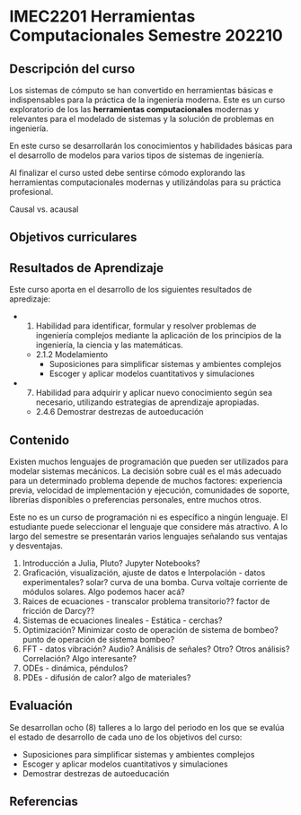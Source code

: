 # IMEC2201 Herramientas Computacionales Semestre 202210

## Descripción del curso

Los sistemas de cómputo se han convertido en herramientas básicas e indispensables para la práctica de la ingeniería moderna. Este es un curso exploratorio de los las **herramientas computacionales** modernas y relevantes para el modelado de sistemas y la solución de problemas en ingeniería.

En este curso se desarrollarán los conocimientos y habilidades básicas para el desarrollo de modelos para varios tipos de sistemas de ingeniería. 

Al finalizar el curso usted debe sentirse cómodo explorando las herramientas computacionales modernas y utilizándolas para su práctica profesional.

Causal vs. acausal

## Objetivos curriculares

## Resultados de Aprendizaje

Este curso aporta en el desarrollo de los siguientes resultados de apredizaje:

* 1. Habilidad para identificar, formular y resolver problemas de ingeniería complejos mediante la aplicación de los principios de la ingeniería, la ciencia y las matemáticas.
	* 2.1.2 Modelamiento
		* Suposiciones para simplificar sistemas y ambientes complejos
		* Escoger y aplicar modelos cuantitativos y simulaciones
* 7. Habilidad para adquirir y aplicar nuevo conocimiento según sea necesario, utilizando estrategias de aprendizaje apropiadas. 
	* 2.4.6 Demostrar destrezas de autoeducación

## Contenido

Existen muchos lenguajes de programación que pueden ser utilizados para modelar sistemas mecánicos. La decisión sobre cuál es el más adecuado para un determinado problema depende de muchos factores: experiencia previa, velocidad de implementación y ejecución, comunidades de soporte, librerías disponibles o preferencias personales, entre muchos otros. 

Este no es un curso de programación ni es específico a ningún lenguaje. El estudiante puede seleccionar el lenguaje que considere más atractivo. A lo largo del semestre se presentarán varios lenguajes señalando sus ventajas y desventajas. 

1. Introducción a Julia, Pluto? Jupyter Notebooks?
2. Graficación, visualización, ajuste de datos e Interpolación - datos experimentales? solar? curva de una bomba. Curva voltaje corriente de módulos solares. Algo podemos hacer acá?
3. Raices de ecuaciones - transcalor problema transitorio?? factor de fricción de Darcy??
4. Sistemas de ecuaciones lineales - Estática - cerchas? 
5. Optimización? Minimizar costo de operación de sistema de bombeo? punto de operación de sistema bombeo?
6. FFT - datos vibración? Audio? Análisis de señales? Otro? Otros análisis? Correlación? Algo interesante?
7. ODEs - dinámica, péndulos? 
8. PDEs - difusión de calor? algo de materiales?

## Evaluación

Se desarrollan ocho (8) talleres a lo largo del periodo en los que se evalúa el estado de desarrollo de cada uno de los objetivos del curso:

* Suposiciones para simplificar sistemas y ambientes complejos
* Escoger y aplicar modelos cuantitativos y simulaciones
* Demostrar destrezas de autoeducación

## Referencias


